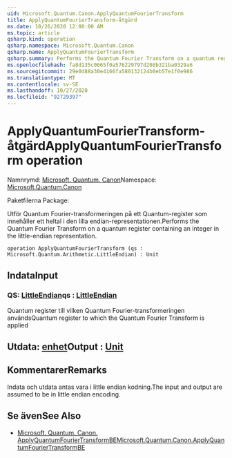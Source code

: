 ```yaml
---
uid: Microsoft.Quantum.Canon.ApplyQuantumFourierTransform
title: ApplyQuantumFourierTransform-åtgärd
ms.date: 10/26/2020 12:00:00 AM
ms.topic: article
qsharp.kind: operation
qsharp.namespace: Microsoft.Quantum.Canon
qsharp.name: ApplyQuantumFourierTransform
qsharp.summary: Performs the Quantum Fourier Transform on a quantum register containing an integer in the little-endian representation.
ms.openlocfilehash: fa8d135c0665f0a576229797d208b321ba0329a6
ms.sourcegitcommit: 29e0d88a30e4166fa580132124b0eb57e1f0e986
ms.translationtype: MT
ms.contentlocale: sv-SE
ms.lasthandoff: 10/27/2020
ms.locfileid: "92729397"
---
```

# <a name="applyquantumfouriertransform-operation"></a><span data-ttu-id="6dd40-102">ApplyQuantumFourierTransform-åtgärd</span><span class="sxs-lookup"><span data-stu-id="6dd40-102">ApplyQuantumFourierTransform operation</span></span>

<span data-ttu-id="6dd40-103">Namnrymd: [Microsoft. Quantum. Canon](xref:Microsoft.Quantum.Canon)</span><span class="sxs-lookup"><span data-stu-id="6dd40-103">Namespace: [Microsoft.Quantum.Canon](xref:Microsoft.Quantum.Canon)</span></span>

<span data-ttu-id="6dd40-104">Paketfilerna [](https://nuget.org/packages/)</span><span class="sxs-lookup"><span data-stu-id="6dd40-104">Package: [](https://nuget.org/packages/)</span></span>


<span data-ttu-id="6dd40-105">Utför Quantum Fourier-transformeringen på ett Quantum-register som innehåller ett heltal i den lilla endian-representationen.</span><span class="sxs-lookup"><span data-stu-id="6dd40-105">Performs the Quantum Fourier Transform on a quantum register containing an integer in the little-endian representation.</span></span>

```qsharp
operation ApplyQuantumFourierTransform (qs : Microsoft.Quantum.Arithmetic.LittleEndian) : Unit
```


## <a name="input"></a><span data-ttu-id="6dd40-106">Indata</span><span class="sxs-lookup"><span data-stu-id="6dd40-106">Input</span></span>

### <a name="qs--littleendian"></a><span data-ttu-id="6dd40-107">QS: [LittleEndian](xref:Microsoft.Quantum.Arithmetic.LittleEndian)</span><span class="sxs-lookup"><span data-stu-id="6dd40-107">qs : [LittleEndian](xref:Microsoft.Quantum.Arithmetic.LittleEndian)</span></span>

<span data-ttu-id="6dd40-108">Quantum register till vilken Quantum Fourier-transformeringen används</span><span class="sxs-lookup"><span data-stu-id="6dd40-108">Quantum register to which the Quantum Fourier Transform is applied</span></span>



## <a name="output--unit"></a><span data-ttu-id="6dd40-109">Utdata: [enhet](xref:microsoft.quantum.lang-ref.unit)</span><span class="sxs-lookup"><span data-stu-id="6dd40-109">Output : [Unit](xref:microsoft.quantum.lang-ref.unit)</span></span>



## <a name="remarks"></a><span data-ttu-id="6dd40-110">Kommentarer</span><span class="sxs-lookup"><span data-stu-id="6dd40-110">Remarks</span></span>

<span data-ttu-id="6dd40-111">Indata och utdata antas vara i little endian kodning.</span><span class="sxs-lookup"><span data-stu-id="6dd40-111">The input and output are assumed to be in little endian encoding.</span></span>

## <a name="see-also"></a><span data-ttu-id="6dd40-112">Se även</span><span class="sxs-lookup"><span data-stu-id="6dd40-112">See Also</span></span>

- [<span data-ttu-id="6dd40-113">Microsoft. Quantum. Canon. ApplyQuantumFourierTransformBE</span><span class="sxs-lookup"><span data-stu-id="6dd40-113">Microsoft.Quantum.Canon.ApplyQuantumFourierTransformBE</span></span>](xref:Microsoft.Quantum.Canon.ApplyQuantumFourierTransformBE)